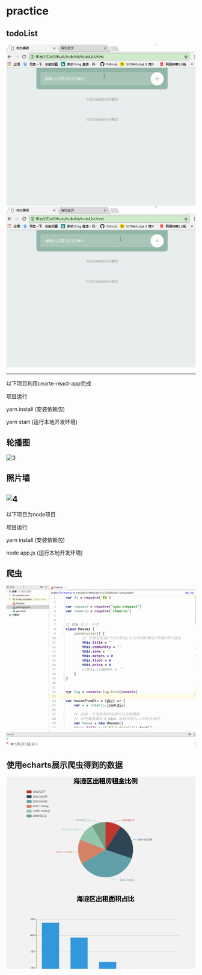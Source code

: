 # practice

## todoList

![1](./pic/todoList.gif)
![2](./pic/todoList2.gif)

----------------------------------------

以下项目利用cearte-react-app完成

项目运行

yarn install  (安装依赖包)

yarn start (运行本地开发环境)
## 轮播图
![3](./pic/slidePic.gif)

## 照片墙
![4](./pic/picWall.gif)
----------------------------------------
以下项目为node项目

项目运行

yarn install  (安装依赖包)

node app.js (运行本地开发环境)

## 爬虫
![5](./pic/spider.gif)

## 使用echarts展示爬虫得到的数据
![6](./pic/echarts.gif)
